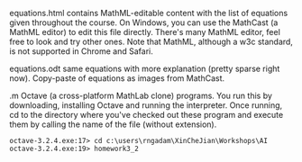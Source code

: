 equations.html contains MathML-editable content with the list of equations given throughout the course. On Windows, you can use the MathCast (a MathML editor) to edit this file directly. There's many MathML editor, feel free to look and try other ones. Note that MathML, although a w3c standard, is not supported in Chrome and Safari.

equations.odt same equations with more explanation (pretty sparse right now). Copy-paste of equations as images from MathCast.

.m Octave (a cross-platform MathLab clone) programs. You run this by downloading, installing Octave and running the interpreter. Once running, cd to the directory where you've checked out these program and execute them by calling the name of the file (without extension).

    octave-3.2.4.exe:17> cd c:\users\rngadam\XinCheJian\Workshops\AI
    octave-3.2.4.exe:19> homework3_2